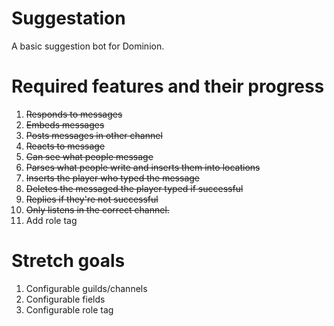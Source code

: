 # Suggestation
A basic suggestion bot for Dominion.

# Required features and their progress

1. ~~Responds to messages~~
2. ~~Embeds messages~~
3. ~~Posts messages in other channel~~
4. ~~Reacts to message~~
5. ~~Can see what people message~~
6. ~~Parses what people write and inserts them into locations~~
7. ~~Inserts the player who typed the message~~
8. ~~Deletes the messaged the player typed if successful~~
9. ~~Replies if they're not successful~~
10. ~~Only listens in the correct channel.~~
11. Add role tag

# Stretch goals
1. Configurable guilds/channels
2. Configurable fields
3. Configurable role tag